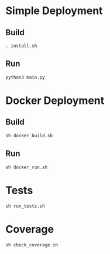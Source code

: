 # Simple Deployment
## Build
`. install.sh`

## Run
`python3 main.py`

# Docker Deployment
## Build
`sh docker_build.sh`

## Run
`sh docker_run.sh`


# Tests
`sh run_tests.sh`

# Coverage
`sh check_coverage.sh`